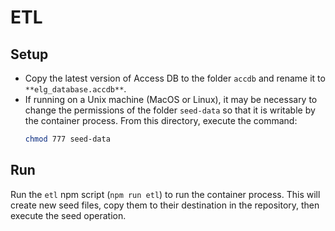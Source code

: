 # ETL

## Setup

- Copy the latest version of Access DB to the folder `accdb` and rename it to `**elg_database.accdb**`.
- If running on a Unix machine (MacOS or Linux), it may be necessary to change the permissions of the folder `seed-data` so that it is writable by the container process. From this directory, execute the command:
  ```bash
  chmod 777 seed-data
  ```

## Run

Run the `etl` npm script (`npm run etl`) to run the container process. This will create new seed files, copy them to their destination in the repository, then execute the seed operation.
